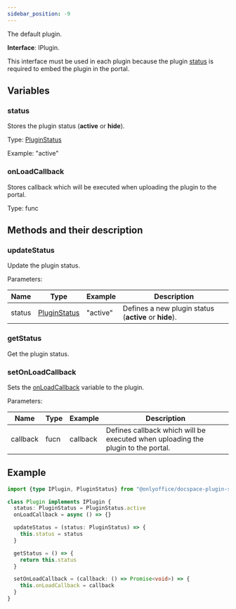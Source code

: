 ```yaml
---
sidebar_position: -9
---
```


The default plugin.

**Interface**: IPlugin.

This interface must be used in each plugin because the plugin [status](#status) is required to embed the plugin in the portal.

## Variables

### status

Stores the plugin status (**active** or **hide**).

Type: [PluginStatus](https://github.com/ONLYOFFICE/docspace-plugin-sdk/blob/master/src/enums/plugins.ts)

Example: "active"

### onLoadCallback

Stores callback which will be executed when uploading the plugin to the portal.

Type: func

## Methods and their description

### updateStatus

Update the plugin status.

Parameters:

| Name   | Type                                                                                               | Example  | Description                                           |
| ------ | -------------------------------------------------------------------------------------------------- | -------- | ----------------------------------------------------- |
| status | [PluginStatus](https://github.com/ONLYOFFICE/docspace-plugin-sdk/blob/master/src/enums/plugins.ts) | "active" | Defines a new plugin status (**active** or **hide**). |

### getStatus

Get the plugin status.

### setOnLoadCallback

Sets the [onLoadCallback](#onloadcallback) variable to the plugin.

Parameters:

| Name     | Type | Example  | Description                                                                      |
| -------- | ---- | -------- | -------------------------------------------------------------------------------- |
| callback | fucn | callback | Defines callback which will be executed when uploading the plugin to the portal. |

## Example

``` ts
import {type IPlugin, PluginStatus} from "@onlyoffice/docspace-plugin-sdk"

class Plugin implements IPlugin {
  status: PluginStatus = PluginStatus.active
  onLoadCallback = async () => {}

  updateStatus = (status: PluginStatus) => {
    this.status = status
  }

  getStatus = () => {
    return this.status
  }

  setOnLoadCallback = (callback: () => Promise<void>) => {
    this.onLoadCallback = callback
  }
}
```
